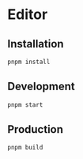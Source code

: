 # Editor

## Installation

```bash
pnpm install
```

## Development

```bash
pnpm start
```

## Production

```bash
pnpm build
```
